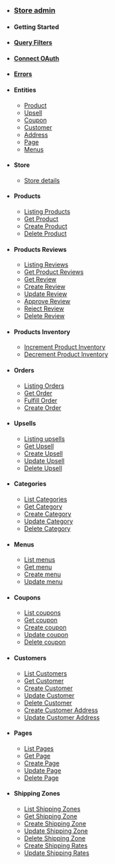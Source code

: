- ### [Store admin](/store-admin/index)
- #### Getting Started
- #### [Query Filters](/store-admin/misc/query-filters)
- #### [Connect OAuth](/store-admin/oauth/index)
- #### [Errors](/store-admin/errors/index)
- #### Entities
  - [Product](/store-admin/entities/product/product)
  - [Upsell](/store-admin/entities/upsells/upsell)
  - [Coupon](/store-admin/entities/coupon/coupon)
  - [Customer](/store-admin/entities/customer/customer)
  - [Address](/store-admin/entities/address/address)
  - [Page](/store-admin/entities/page/page)
  - [Menus](/store-admin/entities/menus/menu)
- #### Store
  - [Store details](/store-admin/store/me)
- #### Products
  - [Listing Products](/store-admin/products/index)
  - [Get Product](/store-admin/products/get)
  - [Create Product](/store-admin/products/create)
  - [Delete Product](/store-admin/products/delete)
- #### Products Reviews
    - [Listing Reviews](/store-admin/products/reviews/index)
    - [Get Product Reviews](/store-admin/products/reviews/by_product)
    - [Get Review](/store-admin/products/reviews/get)
    - [Create Review](/store-admin/products/reviews/create)
    - [Update Review](/store-admin/products/reviews/update)
    - [Approve Review](/store-admin/products/reviews/approve)
    - [Reject Review](/store-admin/products/reviews/reject)
    - [Delete Review](/store-admin/products/reviews/delete)
- #### Products Inventory
    - [Increment Product Inventory](/store-admin/products/inventory/increment)
    - [Decrement Product Inventory](/store-admin/products/inventory/decrement)
- #### Orders
  - [Listing Orders](/store-admin/orders/index)
  - [Get Order](/store-admin/orders/get)
  - [Fulfill Order](/store-admin/orders/fulfill)
  - [Create Order](/store-admin/orders/create)
- #### Upsells
  - [Listing upsells](/store-admin/upsells/index)
  - [Get Upsell](/store-admin/upsells/get)
  - [Create Upsell](/store-admin/upsells/create)
  - [Update Upsell](/store-admin/upsells/update)
  - [Delete Upsell](/store-admin/upsells/delete)
- #### Categories
  - [List Categories](/store-admin/categories/index)
  - [Get Category](/store-admin/categories/get)
  - [Create Category](/store-admin/categories/create)
  - [Update Category](/store-admin/categories/update)
  - [Delete Category](/store-admin/categories/delete)
- #### Menus
  - [List menus](/store-admin/menus/index)
  - [Get menu](/store-admin/menus/get)
  - [Create menu](/store-admin/menus/create)
  - [Update menu](/store-admin/menus/update)
- #### Coupons
  - [List coupons](/store-admin/coupons/index)
  - [Get coupon](/store-admin/coupons/get)
  - [Create coupon](/store-admin/coupons/create)
  - [Update coupon](/store-admin/coupons/update)
  - [Delete coupon](/store-admin/coupons/delete)
- #### Customers
  - [List Customers](/store-admin/customers/index)
  - [Get Customer](/store-admin/customers/get)
  - [Create Customer](/store-admin/customers/create)
  - [Update Customer](/store-admin/customers/update)
  - [Delete Customer](/store-admin/customers/delete)
  - [Create Customer Address](/store-admin/customers/addresses/create)
  - [Update Customer Address](/store-admin/customers/addresses/update)
- #### Pages
  - [List Pages](/store-admin/pages/index)
  - [Get Page](/store-admin/pages/get)
  - [Create Page](/store-admin/pages/create)
  - [Update Page](/store-admin/pages/update)
  - [Delete Page](/store-admin/pages/delete)
- #### Shipping Zones
  - [List Shipping Zones](/store-admin/shipping-zones/index)
  - [Get Shipping Zone](/store-admin/shipping-zones/get)
  - [Create Shipping Zone](/store-admin/shipping-zones/create)
  - [Update Shipping Zone](/store-admin/shipping-zones/update)
  - [Delete Shipping Zone](/store-admin/shipping-zones/delete)
  - [Create Shipping Rates](/store-admin/shipping-zones/rates/create)
  - [Update Shipping Rates](/store-admin/shipping-zones/rates/update)
